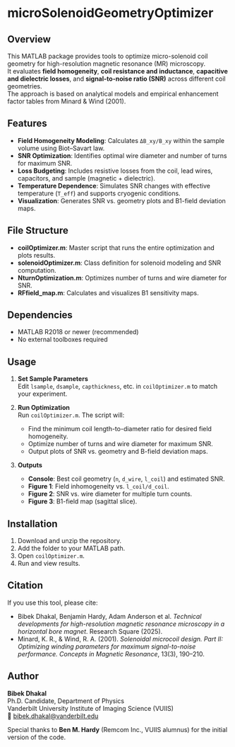 # microSolenoidGeometryOptimizer

## Overview
This MATLAB package provides tools to optimize micro-solenoid coil geometry for high-resolution magnetic resonance (MR) microscopy.  
It evaluates **field homogeneity**, **coil resistance and inductance**, **capacitive and dielectric losses**, and **signal-to-noise ratio (SNR)** across different coil geometries.  
The approach is based on analytical models and empirical enhancement factor tables from Minard & Wind (2001).

## Features
- **Field Homogeneity Modeling**: Calculates `ΔB_xy/B_xy` within the sample volume using Biot–Savart law.  
- **SNR Optimization**: Identifies optimal wire diameter and number of turns for maximum SNR.  
- **Loss Budgeting**: Includes resistive losses from the coil, lead wires, capacitors, and sample (magnetic + dielectric).  
- **Temperature Dependence**: Simulates SNR changes with effective temperature (`T_eff`) and supports cryogenic conditions.  
- **Visualization**: Generates SNR vs. geometry plots and B1-field deviation maps.

## File Structure
- **coilOptimizer.m**: Master script that runs the entire optimization and plots results.  
- **solenoidOptimizer.m**: Class definition for solenoid modeling and SNR computation.  
- **NturnOptimization.m**: Optimizes number of turns and wire diameter for SNR.  
- **RFfield_map.m**: Calculates and visualizes B1 sensitivity maps.  

## Dependencies
- MATLAB R2018 or newer (recommended)  
- No external toolboxes required  

## Usage
1. **Set Sample Parameters**  
   Edit `lsample`, `dsample`, `capthickness`, etc. in `coilOptimizer.m` to match your experiment.  

2. **Run Optimization**  
   Run `coilOptimizer.m`. The script will:  
   - Find the minimum coil length-to-diameter ratio for desired field homogeneity.  
   - Optimize number of turns and wire diameter for maximum SNR.  
   - Output plots of SNR vs. geometry and B-field deviation maps.  

3. **Outputs**  
   - **Console**: Best coil geometry (`n`, `d_wire`, `l_coil`) and estimated SNR.  
   - **Figure 1**: Field inhomogeneity vs. `l_coil/d_coil`.  
   - **Figure 2**: SNR vs. wire diameter for multiple turn counts.  
   - **Figure 3**: B1-field map (sagittal slice).  

## Installation
1. Download and unzip the repository.  
2. Add the folder to your MATLAB path.  
3. Open `coilOptimizer.m`.  
4. Run and view results.  

## Citation
If you use this tool, please cite:  
- Bibek Dhakal, Benjamin Hardy, Adam Anderson et al. *Technical developments for high-resolution magnetic resonance microscopy in a horizontal bore magnet*. Research Square (2025).  
- Minard, K. R., & Wind, R. A. (2001). *Solenoidal microcoil design. Part II: Optimizing winding parameters for maximum signal-to-noise performance.* *Concepts in Magnetic Resonance*, 13(3), 190–210.

## Author
**Bibek Dhakal**  
Ph.D. Candidate, Department of Physics  
Vanderbilt University Institute of Imaging Science (VUIIS)  
📧 bibek.dhakal@vanderbilt.edu  

Special thanks to **Ben M. Hardy** (Remcom Inc., VUIIS alumnus) for the initial version of the code.
